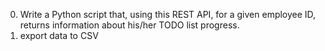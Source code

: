 0. Write a Python script that, using this REST API, for a given employee ID, returns information about his/her TODO list progress.
1. export data to CSV
